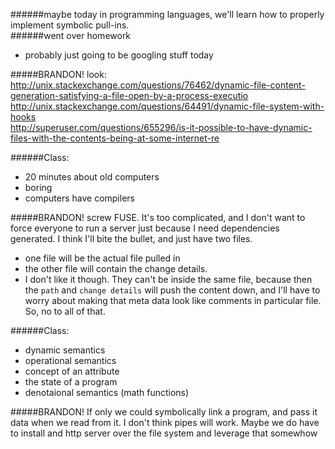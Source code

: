 ######maybe today in programming languages, we'll learn how to properly implement symbolic pull-ins.  
######went over homework
 - probably just going to be googling stuff today


#####BRANDON!
look:   
http://unix.stackexchange.com/questions/76462/dynamic-file-content-generation-satisfying-a-file-open-by-a-process-executio
http://unix.stackexchange.com/questions/64491/dynamic-file-system-with-hooks  
http://superuser.com/questions/655296/is-it-possible-to-have-dynamic-files-with-the-contents-being-at-some-internet-re

######Class:  
 - 20 minutes about old computers
 - boring
 - computers have compilers


#####BRANDON!
screw FUSE.  It's too complicated, and I don't want to force everyone to run a server just because I need dependencies generated.  I think I'll bite the bullet, and just have two files.  
 - one file will be the actual file pulled in
 - the other file will contain the change details.
 - I don't like it though.  They can't be inside the same file, because then the `path` and `change details` will push the content down, and I'll have to worry about making that meta data look like comments in particular file.  So, no to all of that.  


######Class:  
 - dynamic semantics
 - operational semantics
 - concept of an attribute
 - the state of a program
 - denotaional semantics (math functions)


#####BRANDON!
If only we could symbolically link a program, and pass it data when we read from it.  I don't think pipes will work.  Maybe we do have to install and http server over the file system and leverage that somewhow  


 
